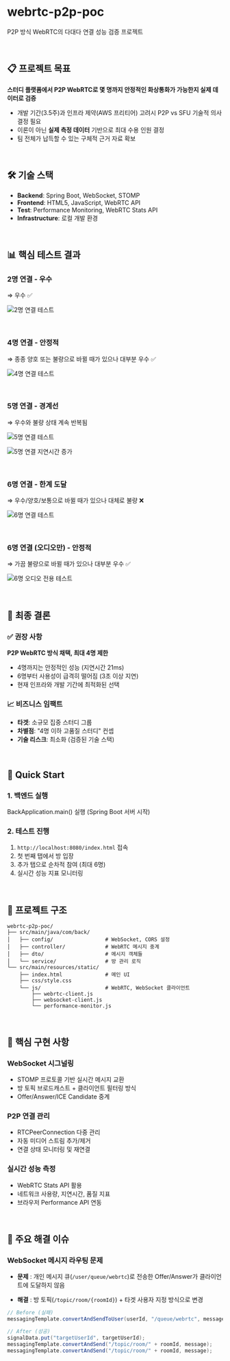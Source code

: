 # webrtc-p2p-poc

P2P 방식 WebRTC의 다대다 연결 성능 검증 프로젝트

<br>

## 📋 프로젝트 목표

**스터디 플랫폼에서 P2P WebRTC로 몇 명까지 안정적인 화상통화가 가능한지 실제 데이터로 검증**

- 개발 기간(3.5주)과 인프라 제약(AWS 프리티어) 고려시 P2P vs SFU 기술적 의사결정 필요
- 이론이 아닌 **실제 측정 데이터** 기반으로 최대 수용 인원 결정
- 팀 전체가 납득할 수 있는 구체적 근거 자료 확보

<br>

## 🛠️ 기술 스택

- **Backend**: Spring Boot, WebSocket, STOMP
- **Frontend**: HTML5, JavaScript, WebRTC API
- **Test**: Performance Monitoring, WebRTC Stats API
- **Infrastructure**: 로컬 개발 환경

<br>

## 📊 핵심 테스트 결과

### 2명 연결 - 우수
⇒ 우수 ✅

![2명 연결 테스트](https://github.com/user-attachments/assets/8c91f7c2-948f-425a-aa1b-cb0019bd7bdd)

<br>

### 4명 연결 - 안정적
⇒ 종종 양호 또는 불량으로 바뀔 때가 있으나 대부분 우수 ✅

![4명 연결 테스트](https://github.com/user-attachments/assets/00904a40-66ef-4fab-bcbb-3ab5ecd69593)

<br>

### 5명 연결 - 경계선
⇒ 우수와 불량 상태 계속 반복됨

![5명 연결 테스트](https://github.com/user-attachments/assets/06c79756-5579-44a8-8ec7-765ab7052af4)

![5명 연결 지연시간 증가](https://github.com/user-attachments/assets/16d8367e-8038-4da6-9a16-0cbd32587dc6)

<br>

### 6명 연결 - 한계 도달
⇒ 우수/양호/보통으로 바뀔 때가 있으나 대체로 불량 ❌

![6명 연결 테스트](https://github.com/user-attachments/assets/824ebf97-2c10-4e81-adb8-535cece44913)

<br>

### 6명 연결 (오디오만) - 안정적
⇒ 가끔 불량으로 바뀔 때가 있으나 대부분 우수 ✅

![6명 오디오 전용 테스트](https://github.com/user-attachments/assets/020a2443-e9fa-4303-87d1-6f0ff2e4de18)

<br>


## 🎯 최종 결론

### ✅ 권장 사항
**P2P WebRTC 방식 채택, 최대 4명 제한**

- 4명까지는 안정적인 성능 (지연시간 21ms)
- 6명부터 사용성이 급격히 떨어짐 (3초 이상 지연)
- 현재 인프라와 개발 기간에 최적화된 선택

### 📈 비즈니스 임팩트
- **타겟**: 소규모 집중 스터디 그룹
- **차별점**: "4명 이하 고품질 스터디" 컨셉
- **기술 리스크**: 최소화 (검증된 기술 스택)

<br>

## 🚀 Quick Start

### 1. 백엔드 실행
BackApplication.main() 실행 (Spring Boot 서버 시작)

### 2. 테스트 진행
1. `http://localhost:8080/index.html` 접속
2. 첫 번째 탭에서 방 입장
3. 추가 탭으로 순차적 참여 (최대 6명)
4. 실시간 성능 지표 모니터링

<br>


## 📁 프로젝트 구조

```
webrtc-p2p-poc/
├── src/main/java/com/back/
│   ├── config/                 # WebSocket, CORS 설정
│   ├── controller/             # WebRTC 메시지 중계
│   ├── dto/                    # 메시지 객체들
│   └── service/                # 방 관리 로직
└── src/main/resources/static/
    ├── index.html              # 메인 UI
    ├── css/style.css
    └── js/                     # WebRTC, WebSocket 클라이언트
        ├── webrtc-client.js
        ├── websocket-client.js
        └── performance-monitor.js
```

<br>

## 🔧 핵심 구현 사항

### WebSocket 시그널링
- STOMP 프로토콜 기반 실시간 메시지 교환
- 방 토픽 브로드캐스트 + 클라이언트 필터링 방식
- Offer/Answer/ICE Candidate 중계

### P2P 연결 관리
- RTCPeerConnection 다중 관리
- 자동 미디어 스트림 추가/제거
- 연결 상태 모니터링 및 재연결

### 실시간 성능 측정
- WebRTC Stats API 활용
- 네트워크 사용량, 지연시간, 품질 지표
- 브라우저 Performance API 연동

<br>

## 🐛 주요 해결 이슈

### WebSocket 메시지 라우팅 문제

- **문제** : 개인 메시지 큐(`/user/queue/webrtc`)로 전송한 Offer/Answer가 클라이언트에 도달하지 않음

- **해결** : 방 토픽(`/topic/room/{roomId}`) + 타겟 사용자 지정 방식으로 변경

```java
// Before (실패)
messagingTemplate.convertAndSendToUser(userId, "/queue/webrtc", message);

// After (성공)
signalData.put("targetUserId", targetUserId);
messagingTemplate.convertAndSend("/topic/room/" + roomId, message);
messagingTemplate.convertAndSend("/topic/room/" + roomId, message);

```
